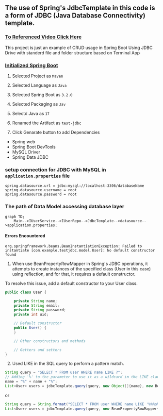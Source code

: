 ## The use of Spring's JdbcTemplate in this code is a form of JDBC (Java Database Connectivity) template.

### [To Referenced Video Click Here](https://youtu.be/Px5sCzNWaIU?si=iUtgHYwiB60GLsOW)

This project is just an example of CRUD usage in Spring Boot Using JDBC Drive with standerd file and folder structure based on Terminal App

### [Initialized Spring Boot](https://start.spring.io/)

1. Selected Project as `Maven`

2. Selected Language as `Java`

3. Selected Spring Boot as `3.2.0`

4. Selected Packaging as `Jav`

5. Selectd Java as `17`

6. Renamed the Artifact as `test-jdbc`

7. Click Genarate button to add Dependencies

- Spring web
- Spring Boot DevTools
- MySQL Driver
- Spring Data JDBC

### setup connection for JDBC with MySQL in `application.properties` file

```
spring.datasource.url = jdbc:mysql://localhost:3306/databaseName
spring.datasource.username = root
spring.datasource.password = root
```

### The path of Data Model accessing database layer

```mermaid
graph TD;
    Main-->IUserService-->IUserRepo-->JdbcTemplate-->datasource-->application.properties;
```

#### Errors Encountered

```
org.springframework.beans.BeanInstantiationException: Failed to instantiate [com.example.testjdbc.model.User]: No default constructor found
```

1. When use BeanPropertyRowMapper in Spring's JDBC operations, it attempts to create instances of the specified class (User in this case) using reflection, and for that, it requires a default constructor.

To resolve this issue, add a default constructor to your User class.

```java
public class User {

    private String name;
    private String email;
    private String password;
    private int uid;

    // Default constructor
    public User() {
    }

    // Other constructors and methods

    // Getters and setters
}
```

2. Used LIKE in the SQL query to perform a pattern match.

```java
String query = "SELECT * FROM user WHERE name LIKE ?";
// Adding '%' to the parameter to use it as a wildcard in the LIKE clause
name = "%" + name + "%";
List<User> users = jdbcTemplate.query(query, new Object[]{name}, new BeanPropertyRowMapper<>(User.class));
```

or

```java
String query = String.format("SELECT * FROM user WHERE name LIKE '%%%s%%'", name);
List<User> users = jdbcTemplate.query(query, new BeanPropertyRowMapper<>(User.class));
```
